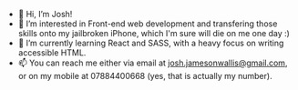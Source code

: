 - 👋 Hi, I’m Josh!
- 👀 I’m interested in Front-end web development and transfering those skills onto my jailbroken iPhone, which I'm sure will die on me one day :)
- 🌱 I’m currently learning React and SASS, with a heavy focus on writing accessible HTML.
- 📫 You can reach me either via email at josh.jamesonwallis@gmail.com, or on my mobile at 07884400668 (yes, that is actually my number).

